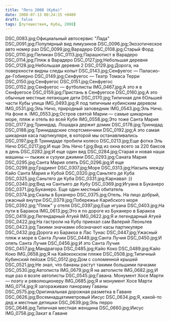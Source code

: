 ```yaml
---
title: "Лето 2008 (Куба)"
date: 2008-07-13 00:24:15 +0400
draft: false
tags: [путешествия, Куба, 2008]
---
```

DSC_0083.jpg;Официальный автосервис "Лада"
DSC_0091.jpg;Популярный вид лимузинов
DSC_0096.jpg;Экозотическое авто номер раз
DSC_0099.jpg;Варадеро
DSC_0108.jpg;Старый Форд
DSC_0110.jpg;Пеликан
DSC_0113.jpg;Парашютист в Варадеро
DSC_0114.jpg;Пляж в Варадеро
DSC_0127.jpg;Небольшая деревня
DSC_0128.jpg;Небольшая деревня 2
DSC_0129.jpg;Дорога, на поверхности видны следы копыт
DSC_0143.jpg;Сенфуегос — Паласио-де-Гобиерно
DSC_0149.jpg;Сенфуегос — Театр Томаса Терри
DSC_0150.jpg;Сенфуегос
DSC_0151.jpg;Сенфуегос
DSC_0152.jpg;Сенфуегос — футболисты
IMG_0467.jpg;А это я в Сенфуегосе
DSC_0159.jpg;Пристань в Сенфуегосе
DSC_0160.jpg;А это обычные местные летающие дети
DSC_0170.jpg;Типичная для бОльшей части Кубы улица
IMG_0493.jpg;Я под типичным кубинским деревом
IMG_0531.jpg;Эль Ничо, природный заповедник
IMG_0543.jpg;Эль Ничо. На фоне я.
IMG_0553.jpg;Остров святой Марии — самые шикарные море, пляж и отель во всей Кубе
IMG_0558.jpg;Это тоже Санта Мария
DSC_0177.jpg;Тринидад. Лошадка держит домик
DSC_0178.jpg;Тринидад
DSC_0188.jpg;Тринидадские спортсменчики
DSC_0192.jpg;А это самая шикарная каса партикуляре, в которой мы останавливались
DSC_0197.jpg;В Тринидаде пробили колесо
DSC_0213.jpg;Еще фотка Эль Ничо
DSC_0217.jpg;И еще Эль Ничо
f.jpg;Вид из окна всего за 220 баксов в день
DSC_0282.jpg;И еще один вид
DSC_0284.jpg;Старая и новая наши машины — пыжик и сузуки джимни
DSC_0293.jpg;Саната Мария
DSC_0295.jpg;Санта Мария опять
DSC_0296.jpg;И еще
DSC_0299.jpg;Градиент
DSC_0307.jpg;Море
DSC_0313.jpg;Насыпь между Кайо Санта Мария и Кубой
DSC_0320.jpg;Саньтяго де Куба
DSC_0325.jpg;Саньтяго де Куба
DSC_0331.jpg;Карнавал :))
DSC_0340.jpg;Вид на Сантьяго де Кубу
DSC_0369.jpg;Игуана в Буканеро
DSC_0371.jpg;Буканеро. Еще один местный обитатель
DSC_0374.jpg;Скалы в Буканеро
DSC_0375.jpg;Отель. На лицо добрый, ужасный внутри
DSC_0379.jpg;Побережье Карибского моря
DSC_0392.jpg;"Пляж" у отеля
DSC_0397.jpg;Еще игуана
DSC_0403.jpg;На пути в Баракоа
IMG_0613.jpg;Это я по дороге из Буканеро в Баракоа
DSC_0419.jpg;Легендарный Атуей
IMG_0622.jpg;Я и легендарный Атуей
DSC_0422.jpg;На гастроли на Кубу приехал сам Валерий Леоньтев
DSC_0423.jpg;Такими значками обозначают касы партикуляре
DSC_0432.jpg;Дорога из Баракоа в Лас Тунас
DSC_0447.jpg;Ужасный пляж и море в Санта Лучии
DSC_0449.jpg;Санта Лучия
DSC_0450.jpg;И опять Санта Лучия
DSC_0456.jpg;И это Санта Лучия
DSC_0457.jpg;Мандрагора
DSC_0485.jpg;Кайо Коко
DSC_0489.jpg;Кайо Коко
IMG_0658.jpg;Я на Кайококском пляже
DSC_0508.jpg;Типичный Кубинский пейзаж
DSC_0512.jpg;Дом с соломенной крышей
DSC_0521.jpg;Не знал, что бананы растут такими большими пачками
DSC_0530.jpg;Автописта
IMG_0679.jpg;Я на автописте
IMG_0682.jpg;И еще раз я возле автописты
DSC_0545.jpg;Гавана. Монумент Хосе Марти — поэту и революционеру
IMG_0685.jpg;Я и монумент Хосе Марти
IMG_0714.jpg;Я загораживаю панораму Гаваны
DSC_0575.jpg;Оригинальная дорожная разметка в Гаване
DSC_0626.jpg;Восемнадцатиметровый Иисус
DSC_0634.jpg;Я, какой-то дед и местные детишки
DSC_0639.jpg;Эль перро
DSC_0646.jpg;Типичная местная женщина
DSC_0660.jpg;Иисус
IMG_0758.jpg;Закат в Гаване